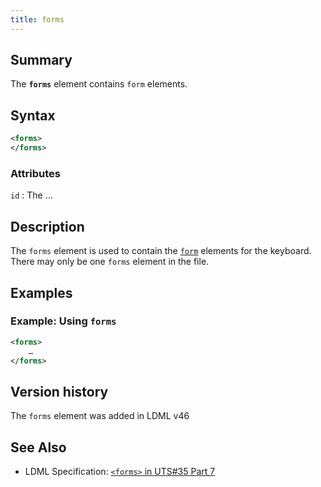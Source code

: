 ```yaml
---
title: forms
---
```


## Summary

The **`forms`** element contains `form` elements.

## Syntax

```xml
<forms>
</forms>
```

### Attributes

`id` :   The …

## Description

The `forms` element is used to contain the [`form`](form) elements for the
keyboard. There may only be one `forms` element in the file.

## Examples

### Example: Using `forms`

```xml
<forms>
    …
</forms>
```

## Version history

The `forms` element was added in LDML v46

<!-- ## See also

- … -->

## See Also

- LDML Specification: [`<forms>` in UTS#35 Part 7][tr35-element-forms]

[tr35-element-forms]:
    https://www.unicode.org/reports/tr35/tr35-keyboards.html#element-forms

